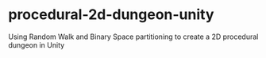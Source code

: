 # procedural-2d-dungeon-unity
Using Random Walk and Binary Space partitioning to create a 2D procedural dungeon in Unity

